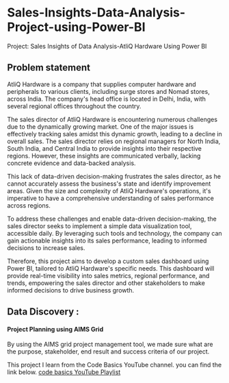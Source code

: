 # Sales-Insights-Data-Analysis-Project-using-Power-BI
Project: Sales Insights of Data Analysis-AtliQ Hardware Using Power BI

## Problem statement

AtliQ Hardware is a company that supplies computer hardware and peripherals to various clients, including surge stores and Nomad stores, across India. The company's head office is located in Delhi, India, with several regional offices throughout the country.

The sales director of AtliQ Hardware is encountering numerous challenges due to the dynamically growing market. One of the major issues is effectively tracking sales amidst this dynamic growth, leading to a decline in overall sales. The sales director relies on regional managers for North India, South India, and Central India to provide insights into their respective regions. However, these insights are communicated verbally, lacking concrete evidence and data-backed analysis.

This lack of data-driven decision-making frustrates the sales director, as he cannot accurately assess the business's state and identify improvement areas. Given the size and complexity of AtliQ Hardware's operations, it's imperative to have a comprehensive understanding of sales performance across regions.

To address these challenges and enable data-driven decision-making, the sales director seeks to implement a simple data visualization tool, accessible daily. By leveraging such tools and technology, the company can gain actionable insights into its sales performance, leading to informed decisions to increase sales.

Therefore, this project aims to develop a custom sales dashboard using Power BI, tailored to AtliQ Hardware's specific needs. This dashboard will provide real-time visibility into sales metrics, regional performance, and trends, empowering the sales director and other stakeholders to make informed decisions to drive business growth.

## Data Discovery :

#### Project Planning using AIMS Grid

By using the AIMS grid project management tool, we made sure what are the purpose, stakeholder, end result 
and success criteria  of our project.





This project I learn from the Code Basics YouTube channel. you can find the link below.
[code basics YouTube Playlist](https://www.youtube.com/watch?v=hhZ62IlTxYs&list=PLeo1K3hjS3uva8pk1FI3iK9kCOKQdz1I9)
